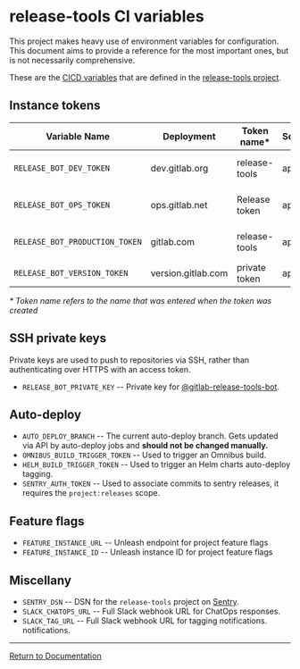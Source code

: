 # release-tools CI variables

This project makes heavy use of environment variables for configuration. This
document aims to provide a reference for the most important ones, but is not
necessarily comprehensive.

These are the [CICD variables](https://gitlab.com/gitlab-org/release-tools/settings/ci_cd) that are
defined in the [release-tools project](https://gitlab.com/gitlab-org/release-tools).

## Instance tokens

| Variable Name                  | Deployment         | Token name\*  | Scopes       | User                                                      |
| ------------                   | ------------       | ------------  | ------------ | ------------                                              |
| `RELEASE_BOT_DEV_TOKEN`        | dev.gitlab.org     | release-tools | api          | [@gitlab-release-tools-bot][gitlab-release-tools-bot-dev] |
| `RELEASE_BOT_OPS_TOKEN`        | ops.gitlab.net     | Release token | api          | [@gitlab-release-tools-bot][gitlab-release-tools-bot-ops] |
| `RELEASE_BOT_PRODUCTION_TOKEN` | gitlab.com         | release-tools | api          | [@gitlab-release-tools-bot][gitlab-release-tools-bot-com] |
| `RELEASE_BOT_VERSION_TOKEN`    | version.gitlab.com | private token | api          | robert+release-tools@gitlab.com                           |

_* Token name refers to the name that was entered when the token was created_

## SSH private keys

Private keys are used to push to repositories via SSH, rather than
authenticating over HTTPS with an access token.

- `RELEASE_BOT_PRIVATE_KEY` -- Private key for
  [@gitlab-release-tools-bot][gitlab-release-tools-bot-com].

## Auto-deploy

- `AUTO_DEPLOY_BRANCH` -- The current auto-deploy branch. Gets updated via API
  by auto-deploy jobs and **should not be changed manually.**
- `OMNIBUS_BUILD_TRIGGER_TOKEN` -- Used to trigger an Omnibus build.
- `HELM_BUILD_TRIGGER_TOKEN` -- Used to trigger an Helm charts auto-deploy tagging.
- `SENTRY_AUTH_TOKEN` -- Used to associate commits to sentry releases, it requires the `project:releases` scope.

## Feature flags

- `FEATURE_INSTANCE_URL` -- Unleash endpoint for project feature flags
- `FEATURE_INSTANCE_ID` -- Unleash instance ID for project feature flags

## Miscellany

- `SENTRY_DSN` -- DSN for the `release-tools` project on
  [Sentry](https://sentry.gitlab.net/gitlab/release-tools/).
- `SLACK_CHATOPS_URL` -- Full Slack webhook URL for ChatOps responses.
- `SLACK_TAG_URL` -- Full Slack webhook URL for tagging notifications.
  notifications.

[gitlab-release-tools-bot-com]: https://gitlab.com/gitlab-release-tools-bot
[gitlab-release-tools-bot-dev]: https://dev.gitlab.org/gitlab-release-tools-bot
[gitlab-release-tools-bot-ops]: https://ops.gitlab.net/gitlab-release-tools-bot
[deployer-ops]: https://ops.gitlab.net/deployer
[gitlab-bot-com]: https://gitlab.com/gitlab-bot

---

[Return to Documentation](../README.md#documentation)
